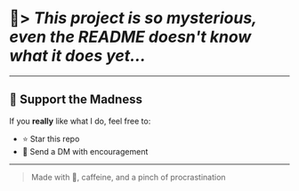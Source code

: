 # 🚀> *This project is so mysterious, even the README doesn't know what it does yet…*

---

## 💎 Support the Madness
If you **really** like what I do, feel free to:
- ⭐ Star this repo  
- 📨 Send a DM with encouragement  

---
> Made with 💖, caffeine, and a pinch of procrastination
